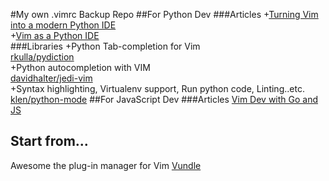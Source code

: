#My own .vimrc Backup Repo
##For Python Dev
###Articles
+[Turning Vim into a modern Python IDE](http://www.sontek.net/blog/2011/05/07/turning_vim_into_a_modern_python_ide.html#window-splits)    
+[Vim as a Python IDE](http://unlogic.co.uk/2013/02/08/vim-as-a-python-ide/)    
###Libraries
+Python Tab-completion for Vim    
[rkulla/pydiction](https://github.com/rkulla/pydiction)    
+Python autocompletion with VIM    
[davidhalter/jedi-vim](https://github.com/davidhalter/jedi-vim)    
+Syntax highlighting, Virtualenv support, Run python code, Linting..etc.    
[klen/python-mode](https://github.com/klen/python-mode)
##For JavaScript Dev
###Articles
[Vim Dev with Go and JS](http://blog.v-studios.com/2014/08/setting-up-vim-for-development-with-go.html)

## Start from...
Awesome the plug-in manager for Vim
[Vundle](https://github.com/gmarik/Vundle.vim)
